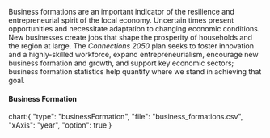 Business formations are an important indicator of the resilience and entrepreneurial spirit of the local economy. Uncertain times present opportunities and necessitate adaptation to changing economic conditions. New businesses create jobs that shape the prosperity of households and the region at large. The _Connections 2050_ plan seeks to foster innovation and a highly-skilled workforce, expand entrepreneurialism, encourage new business formation and growth, and support key economic sectors; business formation statistics help quantify where we stand in achieving that goal.

#### Business Formation

chart:{
"type": "businessFormation",
"file": "business_formations.csv",
"xAxis": "year",
"option": true
}
